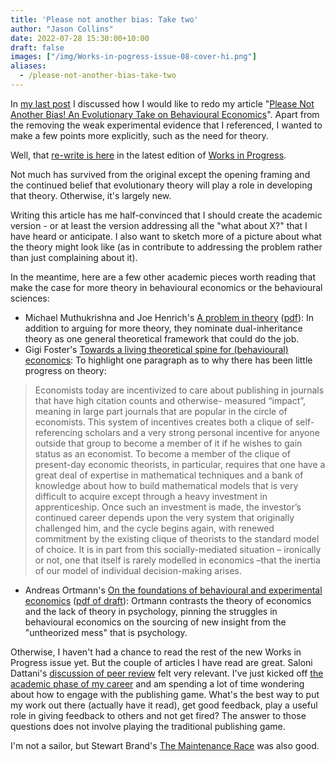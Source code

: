 ```yaml
---
title: 'Please not another bias: Take two'
author: "Jason Collins"
date: 2022-07-28 15:30:00+10:00
draft: false
images: ["/img/Works-in-pogress-issue-08-cover-hi.png"]
aliases:
  - /please-not-another-bias-take-two
---
```


In [my last post](/please-not-another-bias-correcting-the-record/) I discussed how I would like to redo my article "[Please Not Another Bias! An Evolutionary Take on Behavioural Economics](/please-not-another-bias-an-evolutionary-take-on-behavioural-economics/)". Apart from the removing the weak experimental evidence that I referenced, I wanted to make a few points more explicitly, such as the need for theory.

Well, that [re-write is here](https://www.worksinprogress.co/issue/biases-the-wrong-model/) in the latest edition of [Works in Progress](https://www.worksinprogress.co).

Not much has survived from the original except the opening framing and the continued belief that evolutionary theory will play a role in developing that theory. Otherwise, it's largely new.

Writing this article has me half-convinced that I should create the academic version - or at least the version addressing all the "what about X?" that I have heard or anticipate. I also want to sketch more of a picture about what the theory might look like (as in contribute to addressing the problem rather than just complaining about it).

In the meantime, here are a few other academic pieces worth reading that make the case for more theory in behavioural economics or the behavioural sciences:

- Michael Muthukrishna and Joe Henrich's [A problem in theory](https://doi.org/10.1038/s41562-018-0522-1) ([pdf](https://michael.muthukrishna.com/wp-content/uploads/2019/02/Muthukrishna-A-problem-in-theory.pdf)): In addition to arguing for more theory, they nominate dual-inheritance theory as one general theoretical framework that could do the job.
- Gigi Foster's [Towards a living theoretical spine for (behavioural) economics](https://sabeconomics.org/wordpress/wp-content/uploads/JBEP-2-1-11.pdf): To highlight one paragraph as to why there has been little progress on theory:

> Economists today are incentivized to care about publishing in journals that have high citation counts and otherwise- measured “impact”, meaning in large part journals that are popular in the circle of economists. This system of incentives creates both a clique of self-referencing scholars and a very strong personal incentive for anyone outside that group to become a member of it if he wishes to gain status as an economist. To become a member of the clique of present-day economic theorists, in particular, requires that one have a great deal of expertise in mathematical techniques and a bank of knowledge about how to build mathematical models that is very difficult to acquire except through a heavy investment in apprenticeship. Once such an investment is made, the investor’s continued career depends upon the very system that originally challenged him, and the cycle begins again, with renewed commitment by the existing clique of theorists to the standard model of choice. It is in part from this socially-mediated situation – ironically or not, one that itself is rarely modelled in economics –that the inertia of our model of individual decision-making arises.

- Andreas Ortmann's [On the foundations of behavioural and experimental economics](https://doi.org/10.4337/9781788974462.00013) ([pdf of draft](https://deliverypdf.ssrn.com/delivery.php?ID=199020086001027022121011113121124099104015006077091033071072022106071085067003069103097114000125006036111066127065071127071125062015046052031093100127019004071096048075035099084089119071087068000101080108076007082086006099120105101116125103070095097&EXT=pdf&INDEX=TRUE)): Ortmann contrasts the theory of economics and the lack of theory in psychology, pinning the struggles in behavioural economics on the sourcing of new insight from the "untheorized mess" that is psychology.

Otherwise, I haven't had a chance to read the rest of the new Works in Progress issue yet. But the couple of articles I have read are great. Saloni Dattani's [discussion of peer review](https://www.worksinprogress.co/issue/real-peer-review/) felt very relevant. I've just kicked off [the academic phase of my career](/the-academic-experiment/) and am spending a lot of time wondering about how to engage with the publishing game. What's the best way to put my work out there (actually have it read), get good feedback, play a useful role in giving feedback to others and not get fired? The answer to those questions does not involve playing the traditional publishing game.

I'm not a sailor, but Stewart Brand's [The Maintenance Race](https://www.worksinprogress.co/issue/the-maintenance-race/) was also good.
